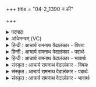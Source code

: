 +++
title = "04-2_1390 न की"

+++
<details><summary>पदपाठः</summary>

न꣢। किः꣣। रेव꣡न्त꣢म्। स꣣ख्या꣡य꣢। स꣣। ख्या꣡य꣢꣯। वि꣣न्दसे। पी꣡य꣢꣯न्ति। ते꣣। सुराश्वः꣢। य꣣दा꣢। कृ꣣णो꣡षि꣢। न꣣दनु꣢म्। सम्। ऊह꣣सि। आ꣢त्। इत्। पि꣣ता꣢। इ꣣व। हूयसे। १३९०।
</details>

<details><summary>अधिमन्त्रम् (VC)</summary>

- इन्द्रः
- सौभरि: काण्व:
- काकुभः प्रगाथः (विषमा ककुप्, समा सतोबृहती)
- पञ्चमः
</details>

<details><summary>हिन्दी : आचार्य रामनाथ वेदालंकार - विषयः</summary>

अगले मन्त्र में परमात्मा को संबोधन है।
</details>

<details><summary>हिन्दी : आचार्य रामनाथ वेदालंकार - पदार्थः</summary>

पदार्थान्वयभाषाः -  हे इन्द्र ! हे सर्वान्तर्यामी जगदीश्वर ! आप (रेवन्तम्) जिसके पास केवल धन है, दान, परोपकार आदि नहीं है, ऐसे मनुष्य को (सख्याय) मित्रता के लिए (न किः) कभी नहीं (विन्दसे) पाते हो। (ते) वे केवल धनवाले लोग (सुराश्वः) मदिरा-पान द्वारा प्रमत्त हुओं के समान धन के मद से प्रमत्त हुए (पीयन्ति) हिंसा करते हैं, सताते हैं। (यदा) जब, आप धनवान् को (नदनुम्) स्तोत्र नाद गुँजानेवाला स्तोता (कृणोषि) बनाते हो, तब (समूहसि) उसे उत्तम स्थिति प्राप्त करा देते हो, (आत् इत्) उसके अनन्तर उससे आप (पिता इव) पिता के समान (हूयसे) बुलाये जाते हो ॥२॥ यहाँ उपमालङ्कार है ॥२॥
</details>

<details><summary>हिन्दी : आचार्य रामनाथ वेदालंकार - भावार्थः</summary>

भावार्थभाषाः -  धन पाकर जो लोग ऐश्वर्य के मद में मस्त नास्तिक होकर न सत्पात्रों में धन का दान करते हैं,न धर्माचार का सेवन करते हैं,न परमेश्वर को उपासते हैं,उनका धन धन नहीं,किन्तु उनके लिए मौत ही सिद्ध होता है ॥२॥
</details>

<details><summary>संस्कृत : आचार्य रामनाथ वेदालंकार - विषयः</summary>

अथ परमात्मानं सम्बोधयति।
</details>

<details><summary>संस्कृत : आचार्य रामनाथ वेदालंकार - पदार्थः</summary>

पदार्थान्वयभाषाः -  हे इन्द्र ! हे सर्वान्तर्यामिन् जगदीश्वर ! त्वम् रेवन्तम् केवलधनवन्तं दानपरोपकारादिरहितं जनम् (सख्याय) सखिभावाय (न किः) न कदापि (विन्दसे) प्राप्नोषि, (ते) केवलधनवन्तो जनाः (सुराश्वः) सुरापानेन प्रमत्ताः इव धनमदप्रमत्ताः सन्तः। [सुरया श्वयति वर्द्धते प्रमत्तो भवति यः स सुराशूः, ते सुराश्वः।] (पीयन्ति) हिंसन्ति दीनान् जनान् पीडयन्ति। [पीयतिः हिंसाकर्मा। निरु० ४।२५।] (यदा) यस्मिन् काले, त्वम् धनवन्तं जनम् (नदनुम्) स्तोतारम् (कृणोषि) करोषि, तदा (समूहसि) संवहसि, शोभनां स्थितिं प्रापयसि, (आत् इत्) तदनन्तरमेव, तेन त्वम् (पिता इव) जनक इव (हूयसे) स्तूयसे ॥२॥ अत्रोपमालङ्कारः ॥२॥
</details>

<details><summary>संस्कृत : आचार्य रामनाथ वेदालंकार - भावार्थः</summary>

भावार्थभाषाः -  धनं प्राप्य ये जना ऐश्वर्यमदमत्ता नास्तिकाः सन्तो न सत्पात्रेषु धनदानं कुर्वन्ति,न धर्माचारं सेवन्ते,न परमेश्वरमुपासते तेषां धनं धनं न प्रत्युत तत्कृते मृत्युरेव ॥२॥
</details>